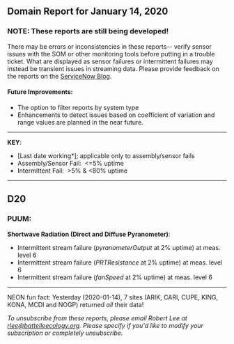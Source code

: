 ## Domain Report for January 14, 2020


### NOTE: These reports are still being developed!
There may be errors or inconsistencies in these reports-- verify sensor issues with the SOM or other monitoring tools before putting in a trouble ticket. What are displayed as sensor failures or intermittent failures may instead be transient issues in streaming data.
Please provide feedback on the reports on the [ServiceNow Blog](https://neon.service-now.com/community?id=community_blog&sys_id=9b4fbe8adbed734017ecf9041d9619be).

#### Future Improvements: 
 - The option to filter reports by system type 
 - Enhancements to detect issues based on coefficient of variation and range values are planned in the near future.

***

**KEY**:

 - [Last date working*]; applicable only to assembly/sensor fails
 - Assembly/Sensor Fail:&nbsp;&nbsp;<=5% uptime
 - Intermittent Fail:&nbsp;&nbsp;>5% & <80% uptime

***
## D20

### PUUM:

**Shortwave Radiation (Direct and Diffuse Pyranometer)**:
 - Intermittent stream failure (_pyranometerOutput_ at 2% uptime) at meas. level 6
 - Intermittent stream failure (_PRTResistance_ at 2% uptime) at meas. level 6
 - Intermittent stream failure (_fanSpeed_ at 2% uptime) at meas. level 6

***
NEON fun fact: Yesterday (2020-01-14), 7 sites (ARIK, CARI, CUPE, KING, KONA, MCDI and NOGP) returned _all_ their data!

_To unsubscribe from these reports, please email Robert Lee at rlee@battelleecology.org. Please specify if you'd like to modify your subscription or completely unsubscribe._
